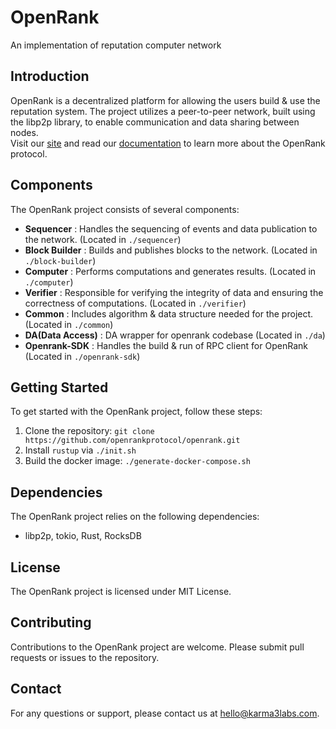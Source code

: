 # OpenRank

An implementation of reputation computer network


## Introduction

OpenRank is a decentralized platform for allowing the users build & use the reputation system. The project utilizes a peer-to-peer network, built using the libp2p library, to enable communication and data sharing between nodes.  
Visit our [site](https://openrank.com/) and read our [documentation](https://docs.openrank.com/) to learn more about the OpenRank protocol.

## Components

The OpenRank project consists of several components:

- **Sequencer** : Handles the sequencing of events and data publication to the network. (Located in `./sequencer`)
- **Block Builder** : Builds and publishes blocks to the network. (Located in `./block-builder`)
- **Computer** : Performs computations and generates results. (Located in `./computer`)
- **Verifier** : Responsible for verifying the integrity of data and ensuring the correctness of computations. (Located in `./verifier`)
- **Common** : Includes algorithm & data structure needed for the project.  (Located in `./common`)
- **DA(Data Access)** : DA wrapper for openrank codebase (Located in `./da`)
- **Openrank-SDK** : Handles the build & run of RPC client for OpenRank (Located in `./openrank-sdk`)

## Getting Started

To get started with the OpenRank project, follow these steps:

1. Clone the repository: `git clone https://github.com/openrankprotocol/openrank.git`
2. Install `rustup` via `./init.sh`
3. Build the docker image: `./generate-docker-compose.sh`

## Dependencies

The OpenRank project relies on the following dependencies:

- libp2p, tokio, Rust, RocksDB

## License

The OpenRank project is licensed under MIT License.

## Contributing

Contributions to the OpenRank project are welcome. Please submit pull requests or issues to the repository.

## Contact

For any questions or support, please contact us at [hello@karma3labs.com](mailto:hello@karma3labs.com).

